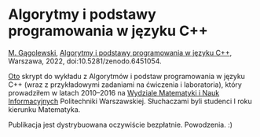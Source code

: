 # Algorytmy i podstawy programowania w języku C++

[M. Gągolewski](https://www.gagolewski.com),
[Algorytmy i podstawy programowania w języku C++](aipp.pdf),
Warszawa, 2022, doi:10.5281/zenodo.6451054.

[Oto](aipp.pdf) skrypt do wykładu z Algorytmów i podstaw programowania
w języku C++ (wraz z przykładowymi zadaniami na ćwiczenia i laboratoria),
który prowadziłem w latach 2010–2016 na
[Wydziale Matematyki i Nauk Informacyjnych](http://www.mini.pw.edu.pl)
Politechniki Warszawskiej.
Słuchaczami byli studenci I roku kierunku Matematyka.

Publikacja jest dystrybuowana oczywiście bezpłatnie. Powodzenia. :)
